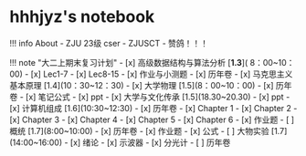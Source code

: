 
# hhhjyz's notebook

!!! info About
    - ZJU 23级 cser
    - ZJUSCT
    - 赞鸽！！！

!!! note "大二上期末复习计划"
    - [x] 高级数据结构与算法分析 \[**1.3**\]( 8：00~10：00)
        - [x] Lec1-7
        - [x] Lec8-15
        - [x] 作业与小测题
        - [x] 历年卷
    - [x] 马克思主义基本原理  \[1.4\](10：30~12：30)
    - [x] 大学物理 \[1.5\](8：00~10：00)
        - [x] 历年卷
        - [x] 笔记公式
        - [x] ppt
    - [x] 大学与文化传承 \[1.5\](18.30~20.30)
        - [x] ppt
    - [x] 计算机组成 \[1.6\](10:30~12:30)
        - [x] 历年卷
        - [x] Chapter 1
        - [x] Chapter 2
        - [x] Chapter 3
        - [x] Chapter 4
        - [x] Chapter 5
        - [x] Chapter 6
        - [x] 作业题
    - [ ] 概统 \[1.7\](8:00~10:00)
        - [x] 历年卷
        - [x] 作业题
        - [x] 公式
    - [ ] 大物实验 \[1.7\](14:00~16:00)
        - [x] 绪论
        - [x] 示波器
        - [x] 分光计
        - [ ] 历年卷